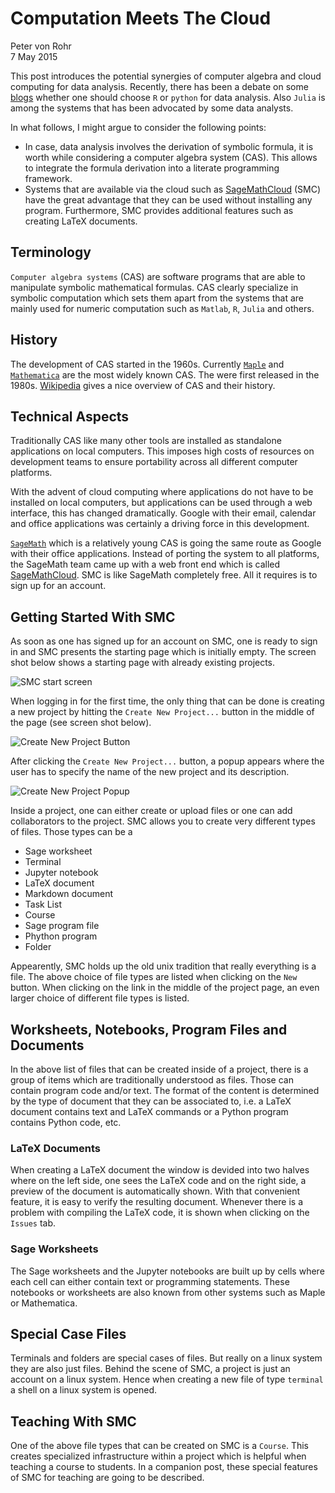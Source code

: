 # Computation Meets The Cloud
Peter von Rohr  
7 May 2015  



This post introduces the potential synergies of computer algebra and cloud computing for data analysis. Recently, there has been a debate on some [blogs](http://www.r-bloggers.com/choosing-r-or-python-for-data-analysis-an-infographic) whether one should choose `R` or `python` for data analysis. Also `Julia` is among the systems that has been advocated by some data analysts. 

In what follows, I might argue to consider the following points:

* In case, data analysis involves the derivation of symbolic formula, it is worth while considering a computer algebra system (CAS). This allows to integrate the formula derivation into a literate programming framework.
* Systems that are available via the cloud such as [SageMathCloud](http://cloud.sagemath.com) (SMC) have the great advantage that they can be used without installing any program. Furthermore, SMC provides additional features such as creating LaTeX documents.


## Terminology
`Computer algebra systems` (CAS) are software programs that are able to manipulate symbolic mathematical formulas. CAS clearly specialize in symbolic computation which sets them apart from the systems that are mainly used for numeric computation such as `Matlab`, `R`, `Julia` and others. 

## History
The development of CAS started in the 1960s. Currently [`Maple`](http://www.maplesoft.com) and [`Mathematica`](http://www.wolfram.com/mathematica/) are the most widely known CAS. The were first released in the 1980s. [Wikipedia](http://en.wikipedia.org/wiki/Computer_algebra_system) gives a nice overview of CAS and their history. 

## Technical Aspects
Traditionally CAS like many other tools are installed as standalone applications on local computers. This imposes high costs of resources on development teams to ensure portability across all different computer platforms.

With the advent of cloud computing where applications do not have to be installed on local computers, but applications can be used through a web interface, this has changed dramatically. Google with their email, calendar and office applications was certainly a driving force in this development. 

[`SageMath`](http://www.sagemath.org) which is a relatively young CAS is going the same route as Google with their office applications. Instead of porting the system to all platforms, the SageMath team came up with a web front end which is called [SageMathCloud](http://cloud.sagemath.com). SMC is like SageMath completely free. All it requires is to sign up for an account. 

## Getting Started With SMC
As soon as one has signed up for an account on SMC, one is ready to sign in and SMC presents the starting page which is initially empty. The screen shot below shows a starting page with already existing projects. 

![SMC start screen](http://charlotte-ngs.github.io/img/2015-05-07-ComputationMeetsTheCloud/smc_start_screen.png) 

When logging in for the first time, the only thing that can be done is creating a new project by hitting the `Create New Project...` button in the middle of the page (see screen shot below). 

![Create New Project Button](http://charlotte-ngs.github.io/img/2015-05-07-ComputationMeetsTheCloud/CreateNewProjectButton.png) 


After clicking the `Create New Project...` button, a popup appears where the user has to specify the name of the new project and its description.

![Create New Project Popup](http://charlotte-ngs.github.io/img/2015-05-07-ComputationMeetsTheCloud/CreateNewProjectPopUp.png) 


Inside a project, one can either create or upload files or one can add collaborators to the project. SMC allows you to create very different types of files. Those types can be a

* Sage worksheet
* Terminal
* Jupyter notebook
* LaTeX document
* Markdown document
* Task List
* Course
* Sage program file
* Phython program
* Folder

Appearently, SMC holds up the old unix tradition that really everything is a file. The above choice of file types are listed when clicking on the `New` button. When clicking on the link in the middle of the project page, an even larger choice of different file types is listed. 


## Worksheets, Notebooks, Program Files and Documents
In the above list of files that can be created inside of a project, there is a group of items which are traditionally understood as files. Those can contain program code and/or text. The format of the content is determined by the type of document that they can be associated to, i.e. a LaTeX document contains text and LaTeX commands or a Python program contains Python code, etc. 

### LaTeX Documents
When creating a LaTeX document the window is devided into two halves where on the left side, one sees the LaTeX code and on the right side, a preview of the document is automatically shown. With that convenient feature, it is easy to verify the resulting document. Whenever there is a problem with compiling the LaTeX code, it is shown when clicking on the `Issues` tab. 

### Sage Worksheets
The Sage worksheets and the Jupyter notebooks are built up by cells where each cell can either contain text or programming statements. These notebooks or worksheets are also known from other systems such as Maple or Mathematica.


## Special Case Files
Terminals and folders are special cases of files. But really on a linux system they are also just files. Behind the scene of SMC, a project is just an account on a linux system. Hence when creating a new file of type `terminal` a shell on a linux system is opened. 


## Teaching With SMC
One of the above file types that can be created on SMC is a `Course`. This creates specialized infrastructure within a project which is helpful when teaching a course to students. In a companion post, these special features of SMC for teaching are going to be described.

